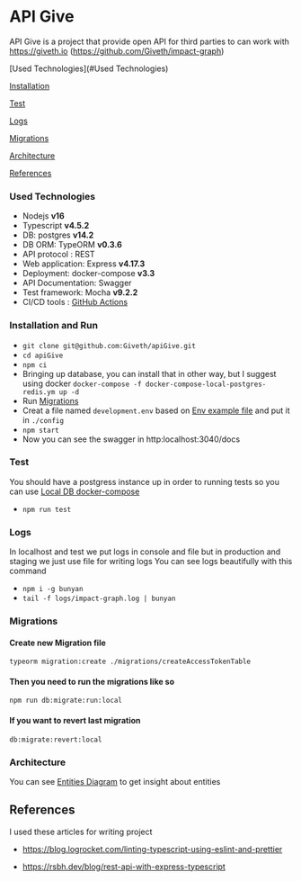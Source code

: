 # API Give
API Give is a project that provide open API for third parties to can work with https://giveth.io (https://github.com/Giveth/impact-graph)

[Used Technologies](#Used Technologies)

[Installation](#Installation)

[Test](#Test)

[Logs](#Logs)

[Migrations](#Migrations)

[Architecture](#Architecture)

[References](#References)

### Used Technologies
* Nodejs **v16**
* Typescript **v4.5.2**
* DB: postgres **v14.2**
* DB ORM: TypeORM **v0.3.6**
* API protocol : REST
* Web application: Express **v4.17.3**
* Deployment: docker-compose **v3.3**
* API Documentation: Swagger
* Test framework: Mocha **v9.2.2**
* CI/CD tools : [GitHub Actions](https://github.com/Giveth/apiGive/blob/staging/.github/workflows/CI-CD.yml)

### Installation and Run

* `git clone git@github.com:Giveth/apiGive.git`
* `cd apiGive`
* `npm ci`
* Bringing up database, you can install that in other way, but I suggest
  using docker `docker-compose -f docker-compose-local-postgres-redis.ym up -d`
* Run [Migrations](#Migrations) 
* Creat a file named `development.env` based on [Env example file](./config/example.env) and put it in `./config`
* `npm start`
* Now you can see the swagger in http:localhost:3040/docs

### Test
You should have a postgress instance up in order to running tests so you can use  [Local DB docker-compose](./docker-compose-local-postgres-redis.ym)
* `npm run test`

### Logs

In localhost and test we put logs in console and file but in production and staging we just use file for writing logs You can see logs beautifully with this command

* `npm i -g bunyan`
* `tail -f logs/impact-graph.log | bunyan`



### Migrations

#### Create new Migration file

```
typeorm migration:create ./migrations/createAccessTokenTable
```


#### Then you need to run the migrations like so

```
npm run db:migrate:run:local
```

#### If you want to revert last migration

```
db:migrate:revert:local
```

### Architecture

You can see [Entities Diagram](./diagrams/main_flow.md) to get insight about entities


## References

I used these articles for writing project

* https://blog.logrocket.com/linting-typescript-using-eslint-and-prettier

* https://rsbh.dev/blog/rest-api-with-express-typescript
